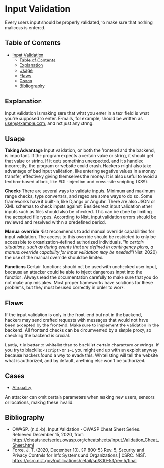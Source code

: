 # Input Validation

Every users input should be properly validated, to make sure that nothing malicous is entered.

## Table of Contents

- [Input Validation](#input-validation)
  - [Table of Contents](#table-of-contents)
  - [Explanation](#explanation)
  - [Usage](#usage)
  - [Flaws](#flaws)
  - [Cases](#cases)
  - [Bibliography](#bibliography)

## Explanation

Input validation is making sure that what you enter in a text field is what you're supposed to enter. E-mails, for example, should be written as user@example.com, and not just any string.

## Usage

**Taking Advantage**
Input validation, on both the frontend and the backend, is important. If the program expects a certain value or string, it should get that value or string. If it gets something unexpected, and it's handled incorrectly, the program or website could crash. Hackers might also take advantage of bad input validation, like entering negative values in a money transfer, effectively giving themselves the money. It is also useful to avoid a textbox-based attack, like SQL-injection and cross-site scripting (XSS).

**Checks**
There are several ways to validate inputs. Minimum and maximum range checks, type converters, and regex are some ways to do so. Some frameworks have it built-in, like Django or Angular. There are also JSON or XML schemas to check inputs against. Besides text input validation other inputs such as files should also be checked. This can be done by limiting the accepted file types. According to Nist, input validation errors should be reviewed and resolved within a predefined period.

**Manual override**
Nist recommends to add manual override capabilities for input validation. The access to this override should be restricted to only be accessible to organization-defined authorized individuals. *"In certain situations, such as during events that are defined in contingency plans, a manual override capability for input validation may be needed"*(Nist, 2020) the use of the manual override should be limited.

**Functions**
Certain functions should not be used with unchecked user input, because an attacker could be able to inject dangerous input into the function. Always read the documentation carefully to make sure that you do not make any mistakes. Most proper frameworks have solutions for these problems, but they must be used correctly in order to work.

## Flaws

If the input validation is only in the front-end but not in the backend, hackers may send crafted requests with messages that would not have been accepted by the frontend. Make sure to implement the validation in the backend. All frontend checks can be circumvented by a simple proxy, so checking the backend is crucial.

Lastly, it is better to whitelist than to blacklist certain characters or strings. If you try to blacklist `<script>` or `1=1` you might end up with an exploit anyway because hackers found a way to evade this. Whitelisting will tell the website what is authorized, and by default, anything else won't be authorized.

## Cases

- [Airquality](cases/airquality#Vulnerabilities)

An attacker can omit certain parameters when making new users, sensors or locations, making these invalid.

## Bibliography

- OWASP. (n.d.-b). Input Validation - OWASP Cheat Sheet Series. Retrieved December 15, 2020, from <https://cheatsheetseries.owasp.org/cheatsheets/Input_Validation_Cheat_Sheet.html>
- Force, J. T. (2020, December 10). SP 800-53 Rev. 5, Security and Privacy Controls for Info Systems and Organizations | CSRC. NIST. <https://csrc.nist.gov/publications/detail/sp/800-53/rev-5/final>
